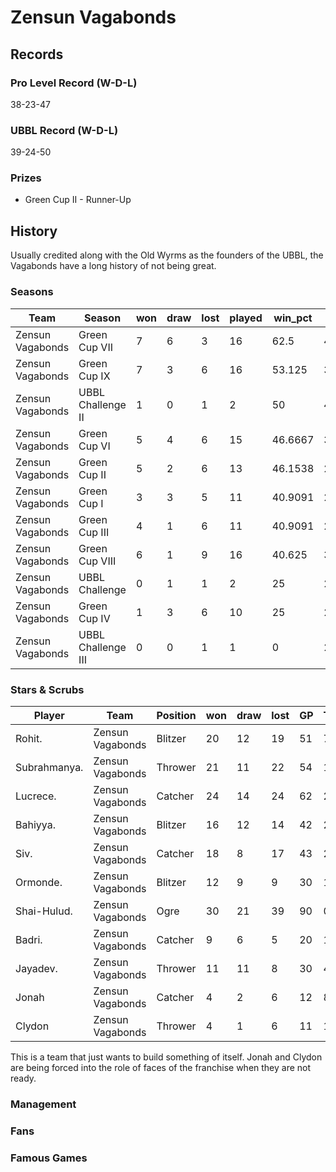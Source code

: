 # Zensun Vagabonds

## Records

### Pro Level Record (W-D-L)

38-23-47

### UBBL Record (W-D-L)

39-24-50

### Prizes

* Green Cup II - Runner-Up

## History

Usually credited along with the Old Wyrms as the founders of the UBBL, the Vagabonds have a long history of not being great. 

### Seasons

| Team             | Season             | won  | draw | lost | played | win_pct | gf   | ga   | cas  | tcdiff | ff   |
|------------------|--------------------|------|------|------|--------|---------|------|------|------|--------|------|
| Zensun Vagabonds | Green Cup VII      |    7 |    6 |    3 |     16 |    62.5 |   47 |   32 |   38 |     -1 |    1 |
| Zensun Vagabonds | Green Cup IX       |    7 |    3 |    6 |     16 |  53.125 |   32 |   40 |   19 |    -10 |    1 |
| Zensun Vagabonds | UBBL Challenge II  |    1 |    0 |    1 |      2 |      50 |    4 |    4 |    3 |     -3 |    0 |
| Zensun Vagabonds | Green Cup VI       |    5 |    4 |    6 |     15 | 46.6667 |   31 |   36 |   31 |     -2 |    2 |
| Zensun Vagabonds | Green Cup II       |    5 |    2 |    6 |     13 | 46.1538 |   27 |   32 |   31 |     12 |    1 |
| Zensun Vagabonds | Green Cup I        |    3 |    3 |    5 |     11 | 40.9091 |   20 |   25 |   18 |      4 |    1 |
| Zensun Vagabonds | Green Cup III      |    4 |    1 |    6 |     11 | 40.9091 |   22 |   28 |   22 |      5 |    0 |
| Zensun Vagabonds | Green Cup VIII     |    6 |    1 |    9 |     16 |  40.625 |   35 |   47 |   22 |    -21 |   -1 |
| Zensun Vagabonds | UBBL Challenge     |    0 |    1 |    1 |      2 |      25 |    2 |    3 |    6 |      3 |   -1 |
| Zensun Vagabonds | Green Cup IV       |    1 |    3 |    6 |     10 |      25 |   20 |   30 |   11 |     -8 |   -2 |
| Zensun Vagabonds | UBBL Challenge III |    0 |    0 |    1 |      1 |       0 |    2 |    3 |    0 |     -1 |   -1 |

### Stars & Scrubs

| Player       | Team             | Position | won  | draw | lost | GP   | TD   | Comp | Ints | BH   | SI   | Ki   | MVP  | SPP  |
|--------------|------------------|----------|------|------|------|------|------|------|------|------|------|------|------|------|
| Rohit.       | Zensun Vagabonds | Blitzer  |   20 |   12 |   19 |   51 |    7 |    1 |    1 |   39 |   12 |    1 |    6 |  158 |
| Subrahmanya. | Zensun Vagabonds | Thrower  |   21 |   11 |   22 |   54 |    1 |   96 |    0 |    1 |    0 |    0 |    5 |  126 |
| Lucrece.     | Zensun Vagabonds | Catcher  |   24 |   14 |   24 |   62 |   27 |    3 |    2 |    1 |    1 |    0 |    6 |  122 |
| Bahiyya.     | Zensun Vagabonds | Blitzer  |   16 |   12 |   14 |   42 |   29 |    1 |    3 |    2 |    2 |    0 |    0 |  102 |
| Siv.         | Zensun Vagabonds | Catcher  |   18 |    8 |   17 |   43 |   20 |    3 |    1 |    0 |    0 |    0 |    3 |   80 |
| Ormonde.     | Zensun Vagabonds | Blitzer  |   12 |    9 |    9 |   30 |   12 |    3 |    3 |    1 |    1 |    1 |    2 |   61 |
| Shai-Hulud.  | Zensun Vagabonds | Ogre     |   30 |   21 |   39 |   90 |    0 |    1 |    0 |   11 |    4 |    2 |    5 |   60 |
| Badri.       | Zensun Vagabonds | Catcher  |    9 |    6 |    5 |   20 |   16 |    1 |    0 |    0 |    1 |    0 |    1 |   56 |
| Jayadev.     | Zensun Vagabonds | Thrower  |   11 |   11 |    8 |   30 |    4 |   19 |    0 |    3 |    0 |    0 |    3 |   52 |
| Jonah        | Zensun Vagabonds | Catcher  |    4 |    2 |    6 |   12 |    8 |    5 |    0 |    0 |    0 |    0 |    2 |   39 |
| Clydon       | Zensun Vagabonds | Thrower  |    4 |    1 |    6 |   11 |    1 |   17 |    2 |    0 |    0 |    0 |    2 |   34 |

This is a team that just wants to build something of itself. Jonah and Clydon are being forced into the role of faces of the franchise when they are not ready.

### Management

### Fans

### Famous Games
